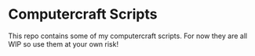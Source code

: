 # Computercraft Scripts
This repo contains some of my computercraft scripts. For now they are all WIP so use them at your own risk!
